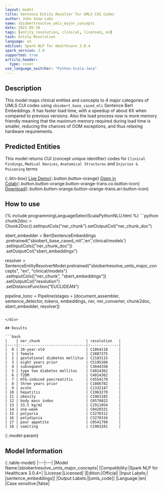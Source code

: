 ```yaml
---
layout: model
title: Sentence Entity Resolver for UMLS CUI Codes
author: John Snow Labs
name: sbiobertresolve_umls_major_concepts
date: 2021-05-16
tags: [entity_resolution, clinical, licensed, en]
task: Entity Resolution
language: en
edition: Spark NLP for Healthcare 3.0.4
spark_version: 3.0
supported: true
article_header:
  type: cover
use_language_switcher: "Python-Scala-Java"
---
```


## Description

This model maps clinical entities and concepts to 4 major categories of UMLS CUI codes using `sbiobert_base_cased_mli` Sentence Bert Embeddings. It has faster load time, with a speedup of about 6X when compared to previous versions. Also the load process now is more memory friendly meaning that the maximum memory required during load time is smaller, reducing the chances of OOM exceptions, and thus relaxing hardware requirements.

## Predicted Entities

This model returns CUI (concept unique identifier) codes for `Clinical Findings`, `Medical Devices`, `Anatomical Structures` and `Injuries & Poisoning` terms

{:.btn-box}
[Live Demo](http://nlp.johnsnowlabs.com/demo){:.button.button-orange}
[Open in Colab](https://colab.research.google.com/github/JohnSnowLabs/spark-nlp-workshop/blob/master/tutorials/Certification_Trainings/Healthcare/3.Clinical_Entity_Resolvers.ipynb){:.button.button-orange.button-orange-trans.co.button-icon}
[Download](https://s3.amazonaws.com/auxdata.johnsnowlabs.com/clinical/models/sbiobertresolve_umls_major_concepts_en_3.0.4_3.0_1621188910976.zip){:.button.button-orange.button-orange-trans.arr.button-icon}

## How to use



<div class="tabs-box" markdown="1">
{% include programmingLanguageSelectScalaPythonNLU.html %}
```python
chunk2doc = Chunk2Doc().setInputCols("ner_chunk").setOutputCol("ner_chunk_doc")

sbert_embedder = BertSentenceEmbeddings\
     .pretrained("sbiobert_base_cased_mli",'en','clinical/models')\
     .setInputCols(["ner_chunk_doc"])\
     .setOutputCol("sbert_embeddings")

resolver = SentenceEntityResolverModel.pretrained("sbiobertresolve_umls_major_concepts", "en", "clinical/models") \
     .setInputCols(["ner_chunk", "sbert_embeddings"]) \
     .setOutputCol("resolution")\
     .setDistanceFunction("EUCLIDEAN")

pipeline_loinc = Pipeline(stages = [document_assembler, sentence_detector, tokens, embeddings, ner, ner_converter, chunk2doc, sbert_embedder, resolver])
```

</div>

## Results

```bash
|    | ner_chunk                     | resolution   |
|---:|:------------------------------|:-------------|
|  0 | 28-year-old                   | C1864118     |
|  1 | female                        | C3887375     |
|  2 | gestational diabetes mellitus | C2183115     |
|  3 | eight years prior             | C5195266     |
|  4 | subsequent                    | C3844350     |
|  5 | type two diabetes mellitus    | C4014362     |
|  6 | T2DM                          | C4014362     |
|  7 | HTG-induced pancreatitis      | C4554179     |
|  8 | three years prior             | C1866782     |
|  9 | acute                         | C1332147     |
| 10 | hepatitis                     | C1963279     |
| 11 | obesity                       | C1963185     |
| 12 | body mass index               | C0578022     |
| 13 | 33.5 kg/m2                    | C2911054     |
| 14 | one-week                      | C0420331     |
| 15 | polyuria                      | C3278312     |
| 16 | polydipsia                    | C3278316     |
| 17 | poor appetite                 | C0541799     |
| 18 | vomiting                      | C1963281     |
```

{:.model-param}
## Model Information

{:.table-model}
|---|---|
|Model Name:|sbiobertresolve_umls_major_concepts|
|Compatibility:|Spark NLP for Healthcare 3.0.4+|
|License:|Licensed|
|Edition:|Official|
|Input Labels:|[sentence_embeddings]|
|Output Labels:|[umls_code]|
|Language:|en|
|Case sensitive:|false|